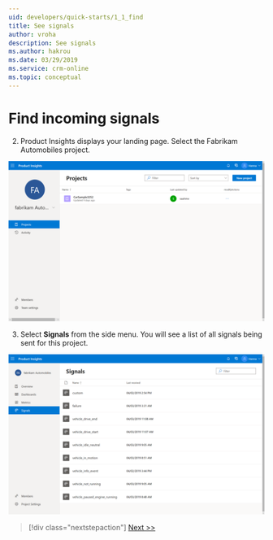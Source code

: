 ```yaml
---
uid: developers/quick-starts/1_1_find
title: See signals
author: vroha
description: See signals
ms.author: hakrou
ms.date: 03/29/2019
ms.service: crm-online
ms.topic: conceptual
---
```


# Find incoming signals

2. Product Insights displays your landing page. Select the Fabrikam Automobiles project. 

![Landing page](1_FabrikamPage.PNG)

3. Select **Signals** from the side menu. You will see a list of all signals being sent for this project. 

![Signals page](1_Signals.PNG)

> [!div class="nextstepaction"]
> [Next >>](1_2_examine.md)



